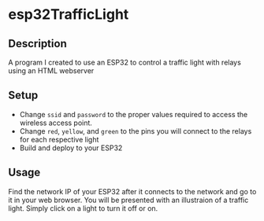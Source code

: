 # esp32TrafficLight

## Description
A program I created to use an ESP32 to control a traffic light with relays using an HTML webserver

## Setup
- Change `ssid` and `password` to the proper values required to access the wireless access point.
- Change `red`, `yellow`, and `green` to the pins you will connect to the relays for each respective light
- Build and deploy to your ESP32

## Usage
Find the network IP of your ESP32 after it connects to the network and go to it in your web browser. You will be presented with an illustraion of a traffic light. Simply click on a light to turn it off or on.